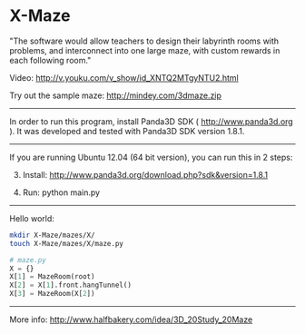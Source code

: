 X-Maze
======

"The software would allow teachers to design their labyrinth rooms with problems, and interconnect into one large maze, with custom rewards in each following room."

Video: http://v.youku.com/v_show/id_XNTQ2MTgyNTU2.html

Try out the sample maze: http://mindey.com/3dmaze.zip

******************************************************************************

In order to run this program, install Panda3D SDK ( http://www.panda3d.org ).
It was developed and tested with Panda3D SDK version 1.8.1.

******************************************************************************
If you are running Ubuntu 12.04 (64 bit version), you can run this in 2 steps:


3. Install:
http://www.panda3d.org/download.php?sdk&version=1.8.1

4. Run:
python main.py

******************************************************************************

Hello world:

```bash
mkdir X-Maze/mazes/X/
touch X-Maze/mazes/X/maze.py
```

```python
# maze.py
X = {}
X[1] = MazeRoom(root)
X[2] = X[1].front.hangTunnel()
X[3] = MazeRoom(X[2]) 
```

******************************************************************************
More info: http://www.halfbakery.com/idea/3D_20Study_20Maze
